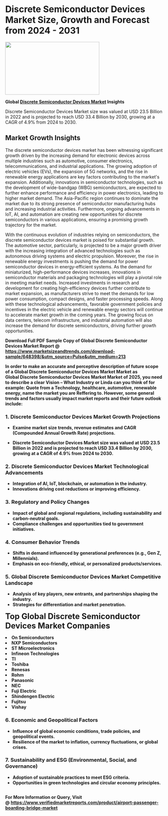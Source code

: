 <H1>Discrete Semiconductor Devices Market Size, Growth and Forecast from 2024 - 2031</H1><img class="aligncenter size-medium wp-image-584254" src="https://thirdeyenews.in/wp-content/uploads/2024/09/Global-Market-Research-300x168.jpeg" alt="" width="300" height="168" /><p><strong>Global&nbsp;<a href="https://www.marketsizeandtrends.com/download-sample/648398/&amp;utm_source=Pulse&amp;utm_medium=213">Discrete Semiconductor Devices Market</a> Insights</strong></p><p>Discrete Semiconductor Devices Market size was valued at USD 23.5 Billion in 2022 and is projected to reach USD 33.4 Billion by 2030, growing at a CAGR of 4.9% from 2024 to 2030.</p><p><h2>Market Growth Insights</h2> <p>The discrete semiconductor devices market has been witnessing significant growth driven by the increasing demand for electronic devices across multiple industries such as automotive, consumer electronics, telecommunications, and industrial applications. The growing adoption of electric vehicles (EVs), the expansion of 5G networks, and the rise in renewable energy applications are key factors contributing to the market's expansion. Additionally, innovations in semiconductor technologies, such as the development of wide-bandgap (WBG) semiconductors, are expected to further enhance performance and efficiency in power electronics, leading to higher market demand. The Asia-Pacific region continues to dominate the market due to its strong presence of semiconductor manufacturing hubs and increasing industrial activities. Furthermore, ongoing advancements in IoT, AI, and automation are creating new opportunities for discrete semiconductors in various applications, ensuring a promising growth trajectory for the market.</p> <p><strong></strong></p> <p>With the continuous evolution of industries relying on semiconductors, the discrete semiconductor devices market is poised for substantial growth. The automotive sector, particularly, is projected to be a major growth driver with the increasing integration of advanced technologies such as autonomous driving systems and electric propulsion. Moreover, the rise in renewable energy investments is pushing the demand for power semiconductor devices in energy-efficient systems. As the demand for miniaturized, high-performance devices increases, innovations in semiconductor materials and packaging technologies will play a pivotal role in meeting market needs. Increased investments in research and development for creating high-efficiency devices further contribute to market expansion, as manufacturers strive to meet the demands for low power consumption, compact designs, and faster processing speeds. Along with these technological advancements, favorable government policies and incentives in the electric vehicle and renewable energy sectors will continue to accelerate market growth in the coming years. The growing focus on data centers, telecom infrastructure, and industrial automation will also increase the demand for discrete semiconductors, driving further growth opportunities.</p> <p><strong></p><p><span class=""><strong>Download Full PDF Sample Copy of Global Discrete Semiconductor Devices Market Report</strong> @ <a href="https://www.marketsizeandtrends.com/download-sample/648398/&amp;utm_source=Pulse&amp;utm_medium=213" target="_blank">https://www.marketsizeandtrends.com/download-sample/648398/&amp;utm_source=Pulse&amp;utm_medium=213</a></span></p><p>In order to make an accurate and perceptive description of future scope of a Global&nbsp;Discrete Semiconductor Devices Market Market as Global&nbsp;Discrete Semiconductor Devices Market Market of 2025, you need to describe a clear Vision &ndash; What Industry or Linda can you think of for example: Quote from a Technology, healthcare, automotive, renewable energy, name the market you are Reffering to. However, some general trends and factors usually impact market reports and their future outlook include:</p><h3>1.&nbsp;<strong>Discrete Semiconductor Devices Market Growth Projections</strong></h3><ul><li>Examine market size trends, revenue estimates and CAGR (Compounded Annual Growth Rate) projections.</li><li><p>Discrete Semiconductor Devices Market size was valued at USD 23.5 Billion in 2022 and is projected to reach USD 33.4 Billion by 2030, growing at a CAGR of 4.9% from 2024 to 2030.</p></li></ul><h3>2.&nbsp;<strong>Discrete Semiconductor Devices Market Technological Advancements</strong></h3><ul><li>Integration of AI, IoT, blockchain, or automation in the industry.</li><li>Innovations driving cost reductions or improving efficiency.</li></ul><h3>3.&nbsp;<strong>Regulatory and Policy Changes</strong></h3><ul><li>Impact of global and regional regulations, including sustainability and carbon-neutral goals.</li><li>Compliance challenges and opportunities tied to government initiatives.</li></ul><h3>4.&nbsp;<strong>Consumer Behavior Trends</strong></h3><ul><li>Shifts in demand influenced by generational preferences (e.g., Gen Z, Millennials).</li><li>Emphasis on eco-friendly, ethical, or personalized products/services.</li></ul><h3>5.&nbsp;<strong>Global Discrete Semiconductor Devices Market Competitive Landscape</strong></h3><ul><li>Analysis of key players, new entrants, and partnerships shaping the industry.</li><li>Strategies for differentiation and market penetration.</li></ul><p data-pm-slice="1 1 []"><span style="color: inherit; font-family: inherit; font-size: 25px;">Top Global Discrete Semiconductor Devices Market Companies</span></p><div class="" data-test-id=""><p><li>On Semiconductors</li><li> NXP Semiconductors</li><li> ST Microelectronics</li><li> Infineon Technologies</li><li> TI</li><li> Toshiba</li><li> Renesas</li><li> Rohm</li><li> Panasonic</li><li> NEC</li><li> Fuji Electric</li><li> Shindengen Electric</li><li> Fujitsu</li><li> Vishay</li></p></div><h3>6.&nbsp;<strong>Economic and Geopolitical Factors</strong></h3><ul><li>Influence of global economic conditions, trade policies, and geopolitical events.</li><li>Resilience of the market to inflation, currency fluctuations, or global crises.</li></ul><h3>7.&nbsp;<strong>Sustainability and ESG (Environmental, Social, and Governance)</strong></h3><ul><li>Adoption of sustainable practices to meet ESG criteria.</li><li>Opportunities in green technologies and circular economy principles.</li></ul><h2><strong style="font-size: 14px;">For More Information or Query, Visit @&nbsp;</strong><a style="background-color: #ffffff; font-size: 14px;" href="https://www.marketsizeandtrends.com/report/discrete-semiconductor-devices-market/" target="_blank">https://www.verifiedmarketreports.com/product/airport-passenger-boarding-bridge-market</a></h2>
